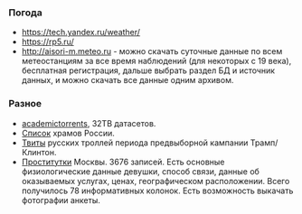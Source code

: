 ### Погода
* https://tech.yandex.ru/weather/
* https://rp5.ru/
* http://aisori-m.meteo.ru - можно скачать суточные данные по всем метеостанциям за все время наблюдений (для некоторых с 19 века), бесплатная регистрация, дальше выбрать раздел БД и источник данных, и можно скачать все данные одним архивом.

### Разное
* [academictorrents](http://academictorrents.com/), 32TB датасетов.
* [Список](http://unro.minjust.ru/NKOs.aspx) храмов России.
* [Твиты](https://github.com/fivethirtyeight/russian-troll-tweets/) русских троллей периода предвыборной кампании Трамп/Клинтон.
* [Проститутки](https://github.com/DenisVorotyntsev/LowSocialResponsibilityDataset) Москвы. 3676 записей. Есть основные физиологические данные девушки, способ связи, данные об оказываемых услугах, ценах, географическом расположении. Всего получилось 78 информативных колонок. Есть возможность выкачать фотографии анкеты.

